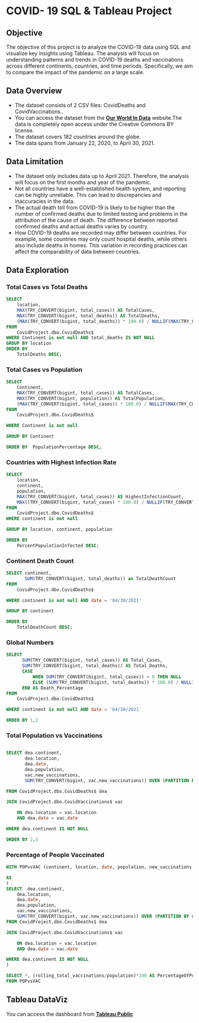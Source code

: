 # COVID- 19 SQL & Tableau Project

## Objective

 The objective of this project is to analyze the COVID-19 data using SQL and visualize key insights using Tableau. The analysis will focus on understanding patterns and trends in COVID-19 deaths and vaccinations across different continents, countries, and time periods. Specifically, we aim to compare the impact of the pandemic on a large scale.

## Data Overview

- The dataset consists of 2 CSV files: CovidDeaths and CovidVaccinations..
- You can access the dataset from the [**Our World In Data**](https://ourworldindata.org/covid-deaths) website.The data is completely open access under the Creative Commons BY license.
- The dataset covers 182 countries around the globe.
- The data spans from January 22, 2020, to April 30, 2021.

## Data Limitation
- The dataset only includes data up to April 2021. Therefore, the analysis will focus on the first months and year of the pandemic.
- Not all countries have a well-established health system, and reporting can be highly unreliable. This can lead to discrepancies and inaccuracies in the data.
- The actual death toll from COVID-19 is likely to be higher than the number of confirmed deaths due to limited testing and problems in the attribution of the cause of death. The difference between reported confirmed deaths and actual deaths varies by country.
- How COVID-19 deaths are recorded may differ between countries. For example, some countries may only count hospital deaths, while others also include deaths in homes. This variation in recording practices can affect the comparability of data between countries.

## Data Exploration

### Total Cases vs Total Deaths

``` SQL
SELECT 
    location,
    MAX(TRY_CONVERT(bigint, total_cases)) AS TotalCases,
    MAX(TRY_CONVERT(bigint, total_deaths)) AS TotalDeaths,
    (MAX(TRY_CONVERT(bigint, total_deaths)) * 100.0) / NULLIF(MAX(TRY_CONVERT(bigint, total_cases)), 0) AS DeathRate
FROM
    CovidProject.dbo.CovidDeaths$
WHERE Continent is not null AND total_deaths IS NOT NULL
GROUP BY location
ORDER BY
    TotalDeaths DESC;
```

### Total Cases vs Population

``` SQL
SELECT 
    Continent,
    MAX(TRY_CONVERT(bigint, total_cases)) AS TotalCases,
    MAX(TRY_CONVERT(bigint, population)) AS TotalPopulation,
    (MAX(TRY_CONVERT(bigint, total_cases)) * 100.0) / NULLIF(MAX(TRY_CONVERT(bigint, population)), 0) AS PopulationPercentage
FROM
    CovidProject.dbo.CovidDeaths$

WHERE Continent is not null

GROUP BY Continent

ORDER BY  PopulationPercentage DESC;

```
### Countries with Highest Infection Rate

``` SQL
SELECT
    location,
    continent,
    population,
    MAX(TRY_CONVERT(bigint, total_cases)) AS HighestInfectionCount,
    MAX((TRY_CONVERT(bigint, total_cases) * 100.0) / NULLIF(TRY_CONVERT(bigint, population), 0)) AS PercentPopulationInfected
FROM
    CovidProject.dbo.CovidDeaths$
WHERE continent is not null

GROUP BY location, continent, population

ORDER BY
    PercentPopulationInfected DESC;
```

### Continent Death Count


``` SQL
SELECT continent,
       SUM(TRY_CONVERT(bigint, total_deaths)) as TotalDeathCount
FROM
    CovidProject.dbo.CovidDeaths$

WHERE continent is not null AND date = '04/30/2021'

GROUP BY continent		

ORDER BY
    TotalDeathCount DESC;
```

### Global Numbers

``` SQL
SELECT 
      SUM(TRY_CONVERT(bigint, total_cases)) AS Total_Cases,
      SUM(TRY_CONVERT(bigint, total_deaths)) AS Total_Deaths,
      CASE
          WHEN SUM(TRY_CONVERT(bigint, total_cases)) = 0 THEN NULL
          ELSE (SUM(TRY_CONVERT(bigint, total_deaths)) * 100.0) / NULLIF(SUM(TRY_CONVERT(bigint, total_cases)), 0)
      END AS Death_Percentage
FROM
    CovidProject.dbo.CovidDeaths$	

WHERE continent is not null AND date = '04/30/2021'

ORDER BY 1,2
```

### Total Population vs Vaccinations

``` SQL

SELECT dea.continent, 
       dea.location,
       dea.date, 
       dea.population, 
       vac.new_vaccinations,
       SUM(TRY_CONVERT(bigint, vac.new_vaccinations)) OVER (PARTITION BY dea.location ORDER BY dea.location, dea.date) AS rolling_total_vaccinations

FROM CovidProject.dbo.CovidDeaths$ dea

JOIN CovidProject.dbo.CovidVaccinations$ vac

	ON dea.location = vac.location
	AND dea.date = vac.date

WHERE dea.continent IS NOT NULL

ORDER BY 2,3
```

### Percentage of People Vaccinated

``` SQL
WITH POPvsVAC (continent, location, date, population, new_vaccinations, rolling_total_vaccinations)

AS
( 
SELECT  dea.continent, 
	dea.location,
	dea.date, 
	dea.population, 
	vac.new_vaccinations,
	SUM(TRY_CONVERT(bigint, vac.new_vaccinations)) OVER (PARTITION BY dea.location ORDER BY dea.location, dea.date) AS rolling_total_vaccinations
FROM CovidProject.dbo.CovidDeaths$ dea

JOIN CovidProject.dbo.CovidVaccinations$ vac

	ON dea.location = vac.location
	AND dea.date = vac.date

WHERE dea.continent IS NOT NULL
)

SELECT *, (rolling_total_vaccinations/population)*100 AS PercentageOfPeopleVaccinated
FROM POPvsVAC
```


## Tableau DataViz

You can access the dashboard from [**Tableau Public**](https://public.tableau.com/views/COVID-19WorldDeathsandInfectionsReportedApril302021/Dashboard1?:language=en-US&:sid=&:display_count=n&:origin=viz_share_link)
